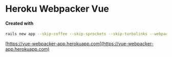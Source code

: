 # Heroku Webpacker Vue

#### Created with

```zsh
rails new app --skip-coffee --skip-sprockets --skip-turbolinks --webpack=vue --database=postgresql  -T
```

[https://vue-webpacker-app.herokuapp.com](https://vue-webpacker-app.herokuapp.com)